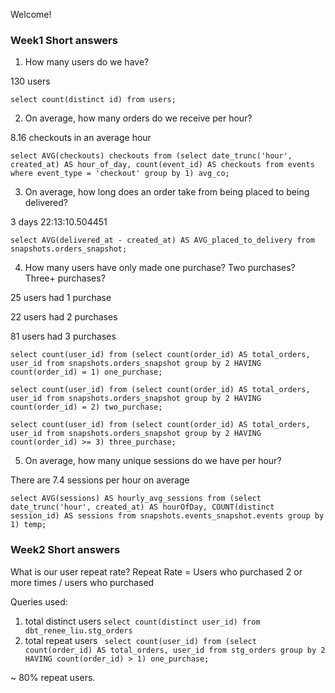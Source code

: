 Welcome!



### Week1 Short answers
1. How many users do we have?

130 users

``` select count(distinct id) from users; ```


2. On average, how many orders do we receive per hour?

8.16 checkouts in an average hour

``` select AVG(checkouts) checkouts from (select date_trunc('hour', created_at) AS hour_of_day, count(event_id) AS checkouts from events where event_type = 'checkout' group by 1) avg_co; ```



3. On average, how long does an order take from being placed to being delivered?

3 days 22:13:10.504451

``` select AVG(delivered_at - created_at) AS AVG_placed_to_delivery from snapshots.orders_snapshot; ```


4. How many users have only made one purchase? Two purchases? Three+ purchases?

25 users had 1 purchase 

22 users had 2 purchases

81 users had 3 purchases

``` select count(user_id) from (select count(order_id) AS total_orders, user_id from snapshots.orders_snapshot group by 2 HAVING count(order_id) = 1) one_purchase; ```

``` select count(user_id) from (select count(order_id) AS total_orders, user_id from snapshots.orders_snapshot group by 2 HAVING count(order_id) = 2) two_purchase; ```

``` select count(user_id) from (select count(order_id) AS total_orders, user_id from snapshots.orders_snapshot group by 2 HAVING count(order_id) >= 3) three_purchase; ```

5. On average, how many unique sessions do we have per hour?

There are 7.4 sessions per hour on average

``` select AVG(sessions) AS hourly_avg_sessions from (select date_trunc('hour', created_at) AS hourOfDay, COUNT(distinct session_id) AS sessions from snapshots.events_snapshot.events group by 1) temp; ```

### Week2 Short answers
What is our user repeat rate? Repeat Rate = Users who purchased 2 or more times / users who purchased

Queries used:
1. total distinct users ```select count(distinct user_id) from dbt_renee_liu.stg_orders```
2. total repeat users ``` select count(user_id) from (select count(order_id) AS total_orders, user_id from stg_orders group by 2 HAVING count(order_id) > 1) one_purchase;```

~ 80% repeat users.


